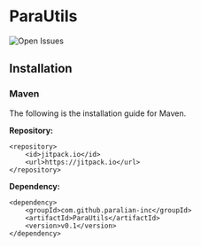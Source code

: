 # ParaUtils
![Open Issues](https://img.shields.io/github/issues/paralian-inc/ParaUtils)

## Installation

### Maven

The following is the installation guide for Maven.

**Repository:**
```
<repository>
    <id>jitpack.io</id>
    <url>https://jitpack.io</url>
</repository>
```

**Dependency:**
```
<dependency>
    <groupId>com.github.paralian-inc</groupId>
    <artifactId>ParaUtils</artifactId>
    <version>v0.1</version>
</dependency>
```
